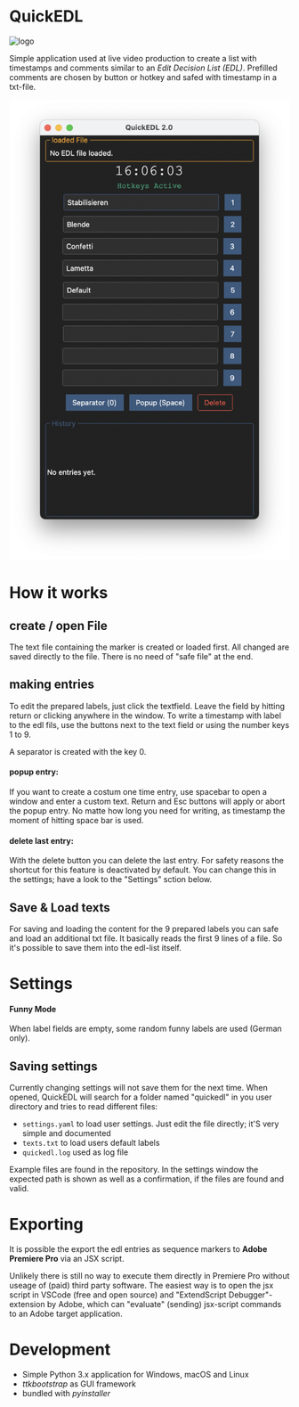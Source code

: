 # QuickEDL
![logo](resources/icon_win.ico)

Simple application used at live video production to create a list with timestamps and comments similar to an *Edit Decision List (EDL)*.
Prefilled comments are chosen by button or hotkey and safed with timestamp in a txt-file.

![screensshot mainwindow](assets/main-window-2.0.png)

# How it works

 ## create / open File
 The text file containing the marker is created or loaded first. All changed are saved directly to the file. There is no need of "safe file" at the end.

 ## making entries
 To edit the prepared labels, just click the textfield. Leave the field by hitting return or clicking anywhere in the window.
 To write a timestamp with label to the edl fils, use the buttons next to the text field or using the number keys 1 to 9.
 
 A separator is created with the key 0.

 #### popup entry:
 If you want to create a costum one time entry, use spacebar to open a window and enter a custom text. Return and Esc buttons will apply or abort the popup entry.
 No matte how long you need for writing, as timestamp the moment of hitting space bar is used.

 #### delete last entry:
 With the delete button you can delete the last entry. For safety reasons the shortcut for this feature is deactivated by default. You can change this in the settings; have a look to the "Settings" sction below.
 
 ## Save & Load texts
 For saving and loading the content for the 9 prepared labels you can safe and load an additional txt file.
 It basically reads the first 9 lines of a file. So it's possible to save them into the edl-list itself.

# Settings
#### Funny Mode
When label fields are empty, some random funny labels are used (German only).

## Saving settings
Currently changing settings will not save them for the next time. When opened, QuickEDL will search for a folder named "quickedl" in you user directory and tries to read different files:
- `settings.yaml` to load user settings. Just edit the file directly; it'S very simple and documented
- `texts.txt` to load users default labels
- `quickedl.log` used as log file

Example files are found in the repository. In the settings window the expected path is shown as well as a confirmation, if the files are found and valid.

# Exporting
 It is possible the export the edl entries as sequence markers to **Adobe Premiere Pro** via an JSX script.

 Unlikely there is still no way to execute them directly in Premiere Pro without useage of (paid) third party software.
 The easiest way is to open the jsx script in VSCode (free and open source) and "ExtendScript Debugger"-extension by Adobe, which can "evaluate" (sending) jsx-script commands to an Adobe target application.

# Development
- Simple Python 3.x application for Windows, macOS and Linux
- *ttkbootstrap* as GUI framework
- bundled with *pyinstaller*